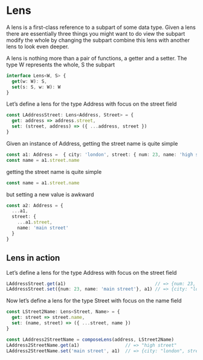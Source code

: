 # Lens

A lens is a first-class reference to a subpart of some data type.  Given a lens there are essentially three things you might want to do view the subpart modify the whole by changing the subpart combine this 
lens with another lens to look even deeper.

A lens is nothing more than a pair of functions, a getter and a setter. The type W represents the whole, S the subpart

```typescript
interface Lens<W, S> {
  get(w: W): S,
  set(s: S, w: W): W
}
```

Let’s define a lens for the type Address with focus on the street field

```typescript
const LAddressStreet: Lens<Address, Street> = {
  get: address => address.street,
  set: (street, address) => ({ ...address, street })
}
```
Given an instance of Address, getting the street name is quite simple

```typescript
const a1: Address =  { city: 'london', street: { num: 23, name: 'high street' } }
const name = a1.street.name
```
getting the street name is quite simple
```typescript
const name = a1.street.name
```

but setting a new value is awkward
```typescript
const a2: Address = {
  ...a1,
  street: {
    ...a1.street,
    name: 'main street'
  }
}
```

## Lens in action
Let’s define a lens for the type Address with focus on the street field

```typescript
LAddressStreet.get(a1)                                 // => {num: 23, name: "high street"}
LAddressStreet.set({num: 23, name: 'main street'}, a1) // => {city: "london", street: {num: 23, name: "main street"}}
```
Now let’s define a lens for the type Street with focus on the name field

```typescript
const LStreet2Name: Lens<Street, Name> = {
  get: street => street.name,
  set: (name, street) => ({ ...street, name })
}

const LAddress2StreetName = composeLens(address, LStreet2Name)
LAddress2StreetName.get(a1)                 // => "high street"
LAddress2StreetName.set('main street', a1)  // => {city: "london", street: {num: 23, name: "main street"}}
```
